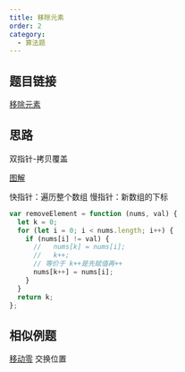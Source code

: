 ```yaml
---
title: 移除元素
order: 2
category:
  - 算法题
---
```


## 题目链接

[移除元素](https://leetcode.cn/problems/remove-element/description/)

## 思路

双指针-拷贝覆盖

[图解](https://leetcode.cn/problems/remove-duplicates-from-sorted-array/solutions/683841/shuang-zhi-zhen-shan-chu-you-xu-shu-zu-z-3pi4/)

快指针：遍历整个数组
慢指针：新数组的下标

```js
var removeElement = function (nums, val) {
  let k = 0;
  for (let i = 0; i < nums.length; i++) {
    if (nums[i] != val) {
      //   nums[k] = nums[i];
      //   k++;
      // 等价于 k++是先赋值再++
      nums[k++] = nums[i];
    }
  }
  return k;
};
```

## 相似例题

[移动零](https://leetcode.cn/problems/move-zeroes/description/)
交换位置
